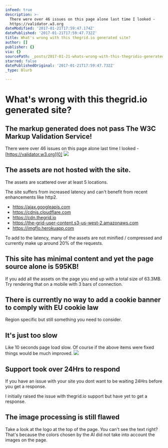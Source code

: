 ```yaml
---
inFeed: true
description: >-
  There were over 46 issues on this page alone last time I looked -
  https://validator.w3.org
dateModified: '2017-01-21T17:59:47.174Z'
datePublished: '2017-01-21T17:59:47.732Z'
title: What's wrong with this thegrid.io generated site?
author: []
publisher: {}
via: {}
sourcePath: _posts/2017-01-21-whats-wrong-with-this-thegridio-generated-site.md
starred: false
datePublishedOriginal: '2017-01-21T17:59:47.732Z'
_type: Blurb

---
```

# What's wrong with this thegrid.io generated site?

## The markup generated does not pass The W3C Markup Validation Service!

There were over 46 issues on this page alone last time I looked - [https://validator.w3.org][0]
![](https://the-grid-user-content.s3-us-west-2.amazonaws.com/41ec83a2-8e8e-4c44-b28b-535688ba8830.png)

## The assets are not hosted with the site.

The assets are scattered over at least 5 locations.

The site suffers from increased latency and can't benefit from recent enhancements like http2\.

* https://ajax.googleapis.com
* https://cdnjs.cloudflare.com
* https://cdn.thegrid.io
* https://the-grid-user-content.s3-us-west-2.amazonaws.com
* https://imgflo.herokuapp.com

To add to the latency, many of the assets are not minified / compressed and currently make up around 20% of the requests.

## This site has minimal content and yet the page source alone is 595KB!

If you add all the assets on the page you end up with a total size of 63.3MB. Try rendering that on a mobile with 3 bars of connection.

## There is currently no way to add a cookie banner to comply with EU cookie law

Region specific but still something you need to consider.

## It's just too slow

Like 10 seconds page load slow. Of course if the above items were fixed things would be much improved.
![](https://the-grid-user-content.s3-us-west-2.amazonaws.com/2f63ff9d-3c0f-4ffe-959d-582142d42125.png)

## Support took over 24Hrs to respond

If you have an issue with your site you dont want to be waiting 24Hrs before you get a response.

I initially raised the issue with thegrid.io support but have yet to get a response.

## The image processing is still flawed

Take a look at the logo at the top of the page. You can't see the text right? That's because the colors chosen by the AI did not take into account the images on the page.

[0]: https://validator.w3.org/nu/?doc=https%3A%2F%2Fwave2.org%2F "https://validator.w3.org"